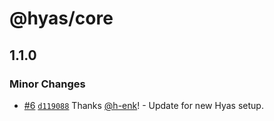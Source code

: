 # @hyas/core

## 1.1.0

### Minor Changes

- [#6](https://github.com/gethyas/core/pull/6) [`d119088`](https://github.com/gethyas/core/commit/d11908894bacd9f924caf9dcc5020e29fe535c43) Thanks [@h-enk](https://github.com/h-enk)! - Update for new Hyas setup.
